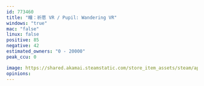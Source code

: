 ```yaml
---
id: 773460
title: "瞳：祈愿 VR / Pupil: Wandering VR"
windows: "true"
mac: "false"
linux: false
positive: 85
negative: 42
estimated_owners: "0 - 20000"
peak_ccu: 0

image: https://shared.akamai.steamstatic.com/store_item_assets/steam/apps/773460/header.jpg?t=1562071250
opinions:
---
```

